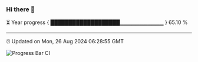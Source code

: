 ### Hi there 👋

⏳ Year progress { ███████████████████▁▁▁▁▁▁▁▁▁▁▁ } 65.10 %

---

⏰ Updated on Mon, 26 Aug 2024 06:28:55 GMT

![Progress Bar CI](https://github.com/ZhaoGui/ZhaoGui/workflows/Progress%20Bar%20CI/badge.svg)
